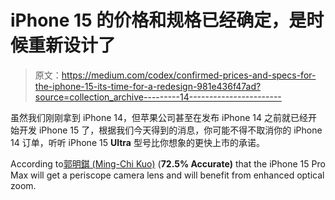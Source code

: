 # iPhone 15 的价格和规格已经确定，是时候重新设计了

> 原文：<https://medium.com/codex/confirmed-prices-and-specs-for-the-iphone-15-its-time-for-a-redesign-981e436f47ad?source=collection_archive---------14----------------------->

虽然我们刚刚拿到 iPhone 14，但苹果公司甚至在发布 iPhone 14 之前就已经开始开发 iPhone 15 了，根据我们今天得到的消息，你可能不得不取消你的 iPhone 14 订单，听听 iPhone 15 **Ultra** 型号比你想象的更快上市的承诺。

According to[郭明錤 (Ming-Chi Kuo)](https://medium.com/u/d19afb905185?source=post_page-----ded7c8ef6461--------------------------------) (**72.5% Accurate)** that the iPhone 15 Pro Max will get a periscope camera lens and will benefit from enhanced optical zoom.